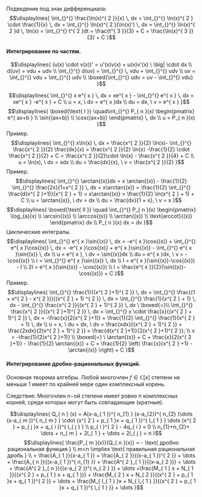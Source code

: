 Подведение под знак дифференциала:
$$\displaylines{
\int_{}^{} \frac{\ln(x)^{ 2 }}{x}  \, dx = \int_{}^{} \ln(x)^{ 2 } \cdot  \frac{1}{x} \, dx = \int_{}^{} \ln(x)^{ 2 }(\ln(x)') \, dx = \int_{}^{} \ln(x)^{ 2 }d \, \ln(x) = \int_{}^{} t^{ 2 }dt = \frac{t^{ 3 }}{3} + C = \frac{\ln(x)^{ 3 }}{3} + C  
}$$
#### Интегрирование по частям.
$$\displaylines{
(u(x) \cdot v(x))' = u'(x)v(x) + u(x)v'(x) \ \big| \cdot  dx \\
d(uv) = vdu + udv \\
\int_{}^{} d(uv) = \int_{}^{}  \, vdu + \int_{}^{} udv \\
uv = \int_{}^{} vdu + \int_{}^{}  udv \\
\boxed{\int_{}^{} udv = uv - \int_{}^{} vdu}  
}$$

$$\displaylines{
\int_{}^{} x e^{ x } \, dx = xe^{ x } - \int_{}^{} e^{ x } \, dx  = xe^{ x } -e^{ x } + C \\
u = x, \  dv = e^{ x }dx \\
du = dx, \  v = e^{ x } 
}$$
$$\displaylines{
\boxed{\text{ I }} \quad\int_{}^{} P_{ n }(x) \begin{pmatrix}
e^{ ax+b } \\
\sin{(ax+b)} \\
\cos{(ax+b)}
\end{pmatrix} \, dx \\
u = P_{ n }(x) 
}$$
Пример.
$$\displaylines{
\int_{}^{} x\ln(x) \, dx = \frac{x^{ 2 }}{2} \ln(x)- \int_{}^{} \frac{x^{ 2 }}{2} \frac{dx}{x} = \frac{x^{ 2 }}{2} \ln(x) -\frac{1}{2} \cdot  \frac{x^{ 2 }}{2} + C = \frac{x^{ 2 }}{2}\cdot \ln(x) - \frac{x^{ 2 }}{4} + C \\
u = \ln(x), \  dv = xdx \\
du = \frac{dx}{x}, \ v = \frac{x^{ 2 }}{2}
}$$
Пример.
$$\displaylines{
\int_{}^{} \arctan{(x)}dx = x \arctan{(x)} - \frac{1}{2} \int_{}^{} \frac{2x}{1+x^{ 2 }} \, dx = x\arctan{(x)} = \frac{1}{2} \int_{}^{} \frac{d(x^{ 2 }+1)}{x^{ 2 } + 1} = x\arctan{(x)} = \frac{1}{2} \ln(x^{ 2 } + 1) + C \\
u = \arctan{(x)}, \ dv = dx \\
du = \frac{dx}{1 + x}, \  v = x
}$$
$$\displaylines{
\boxed{\text{ II }} \quad \int_{}^{} P_{ n }(x) \begin{pmatrix}
\log_{a}(x) \\
\arcsin{(x)} \\
\arccos{(x)} \\
\arctan{(x)} \\
\text{arccot}{(x)}
\end{pmatrix} dx \\
P_{ n }(x) dx = dv
}$$
Циклические интегралы. 
$$\displaylines{
\int_{}^{} e^{ x }\sin{(x)} \, dx = -e^{ x }\cos{(x)} + \int_{}^{} e^{ x }\cos{(x)} \, dx = -e^{ x }\cos{(x)} + e^{ x }\sin{(x)} - \int_{}^{} e^{ x }\sin{(x)} \, dx  \\ 
u = e^{ x }, \  dv = \sin{(x)}dx \\
du = e^{ x }dx, \ v = -\cos{(x)} \\
I = \int_{}^{} e^{ x }\sin{(x)} \, dx \\
I = e^{ x }(\sin{(x)}-\cos{(x)}) - I \\
2I = e^{ x }(\sin{(x)} - \cos{(x)}) \\
I = \frac{e^{ x }}{2}(\sin{(x)}-\cos{(x)}) + C
}$$
Пример.
$$\displaylines{
\int_{}^{} \frac{1}{(x^{ 2 }+1)^{ 2 }} \, dx = \int_{}^{} \frac{(1 + x^{ 2 } - x^{ 2 })}{(x^{ 2 } + 1) ^{ 2 }}  \, dx = \int_{}^{} \frac{1}{x^{ 2 } + 1}  \, dx - \int_{}^{} \frac{x^{ 2 }}{(x^{ 2 } + 1)^{ 2 }} \, dx \ \boxed{=}\\
\int_{}^{} \frac{x^{ 2 }}{(x^{ 2 }+1)^{ 2 }} \, dx = \int_{}^{} x \cdot  \frac{x}{(x^{ 2 } + 1)^{ 2 }} \, dx = -\frac{x}{2(x^{ 2 }+1)} + \frac{1}{2} \int_{}^{} \frac{1}{x^{ 2 } + 1}  \, dx \\
u = x, \ du = dx, \  dv = \frac{xdx}{(x^{ 2 } + 1)^{ 2 }} = \frac{2xdx}{2(x^{ 2 } + 1)^{ 2 }} = \frac{d(x^{ 2 }+1)}{2(x^{ 2 }+1)^{ 2 }}; \\
v = -\frac{1}{2(x^{ 2 }+1)} \\
\boxed{=} \ \arctan{(x)} + C + \frac{x}{2(x^{ 2 }+1)} - \frac{1}{2} \arctan{(x)} + C = \frac{1}{2} \left( \frac{x}{x^{ 2 } +1} - \arctan{(x)} \right) + C
}$$

#### Интегрирование дробно-рациональных функций.

Основная теорема алгебры. Любой многочлен $f \in \mathbb{C}[x]$ степени не меньше 1 имеет по крайней мере один комплексный корень.  

Следствие: Многочлен ${\displaystyle n-}$ой степени имеет ровно ${\displaystyle n}$ комплексных корней, среди которых могут быть совпадающие (кратные).

$$\displaylines{
Q_{ n } (x) = A(x-a_{ 1 })^{ n_{1} } (x-a_{2})^{ n_{2} }\dots (x-a_{ m })^{ n_{ m } } \cdot  (x^{ 2 } + p_{ 1 }x + q_{ 1 })^{ l_{ 1 } } \dots (x^{ 2 } + p_{ j }x + q_{ i })^{ l_{ j } } \\
p_{ i }^{ 2 } - 4q_{ i } < 0 \\
n_{1}+n_{2}+ \dots  + n_{ m } + 2l_{ 1 } + \dots + 2l_{ j } = n 
}$$
$$\displaylines{
\frac{P_{ m }(x)}{Q_{ n }(x)} = - \text{ дробно рациональная функция } \\
m<n \implies \text{ правильная рациональная дробь } \\
= \frac{A_{ 1 }}{x-a_{ 1 }} + \frac{A_{ 2 }}{(x-a_{ 1 })^{ 2 }} + \dots + \frac{A_{ n }}{(x-a_{ 1 })^{ n_{1} }} + \frac{A^{ 2 }_{ 1 }}{(x-a_{ 2 })} + \dots + \frac{A^{ 2 }_{ n }}{(x-a_{ 2 })^{ n_{ 2 } }} + \dots +\frac{M_{ 1 } x + N_{ 1 }}{(x^{ 2 } + p_{ 1 } x + q_{ 1 })} + \frac{M_{ 2 } x + N_{ 2 }}{(x^{ 2 } + p_{ 1 }x + q_{ 1 })^{ 2 }} + \dots + \frac{M_{ l_{ 1 } }x + N_{ l_{ 1 } }}{(x^{ 2 } + p_{ 1 }x + q_{ 1 })^{ l_{ 1 } }} + \dots    
}$$